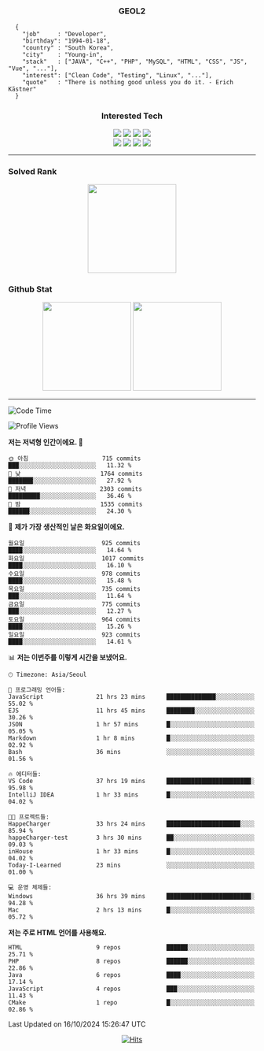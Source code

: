 <div align="center">

  ### GEOL2
</div>

```
  {
    "job"     : "Developer",
    "birthday": "1994-01-18",
    "country" : "South Korea",
    "city"    : "Young-in",
    "stack"   : ["JAVA", "C++", "PHP", "MySQL", "HTML", "CSS", "JS", "Vue", "..."],
    "interest": ["Clean Code", "Testing", "Linux", "..."], 
    "quote"   : "There is nothing good unless you do it. - Erich Kästner"
  }
  ```
  
<div align="center">
  
  ### Interested Tech
  
  <img src="https://img.shields.io/badge/CodeIgniter4-E34F26?style=flat-square&logo=codeigniter&logoColor=white">
    <img src="https://img.shields.io/badge/Laravel-F05340?style=flat-square&logo=Laravel&logoColor=white">
  <img src="https://img.shields.io/badge/SpringBoot-6DB33F?style=flat-square&logo=SpringBoot&logoColor=white">
  <img src="https://img.shields.io/badge/Express-000000?style=flat-square&logo=Express&logoColor=white">
  <br>
  <img src="https://img.shields.io/badge/Three.js-000000?style=flat-square&logo=Three.js&logoColor=white">
  <img src="https://img.shields.io/badge/JavaScript-F7DF1E?style=flat-square&logo=JavaScript&logoColor=black">
  <img src="https://img.shields.io/badge/TypeScript-007acc?style=flat-square&logo=TypeScript&logoColor=black">
  <img src="https://img.shields.io/badge/MySQL-4479A1?style=flat-square&logo=mysql&logoColor=white"><br>

</div>

------------

  ### Solved Rank
  
  <div align="center">
    <img height="180em" src="https://mazassumnida.wtf/api/v2/generate_badge?boj=geol2">
  </div>
  
  ### Github Stat 
  <div align="center">
    <img height="180em" src="https://github-readme-stats-git-masterrstaa-rickstaa.vercel.app/api?username=geol2&show_icons=true&theme=dark">
    <img height="180em" src="https://github-readme-stats-git-masterrstaa-rickstaa.vercel.app/api/top-langs/?username=geol2&show_icons=true&hide=css,scss,html&layout=compact&theme=dark&count_private=true&langs_count=8">
  </div>
  
------------

<!--START_SECTION:waka-->
![Code Time](http://img.shields.io/badge/Code%20Time-3%2C305%20hrs%2039%20mins-blue)

![Profile Views](http://img.shields.io/badge/Profile%20Views-5-blue)

**저는 저녁형 인간이에요. 🦉** 

```text
🌞 아침                     715 commits         ███░░░░░░░░░░░░░░░░░░░░░░   11.32 % 
🌆 낮　                     1764 commits        ███████░░░░░░░░░░░░░░░░░░   27.92 % 
🌃 저녁                     2303 commits        █████████░░░░░░░░░░░░░░░░   36.46 % 
🌙 밤　                     1535 commits        ██████░░░░░░░░░░░░░░░░░░░   24.30 % 
```
📅 **제가 가장 생산적인 날은 화요일이에요.** 

```text
월요일                      925 commits         ████░░░░░░░░░░░░░░░░░░░░░   14.64 % 
화요일                      1017 commits        ████░░░░░░░░░░░░░░░░░░░░░   16.10 % 
수요일                      978 commits         ████░░░░░░░░░░░░░░░░░░░░░   15.48 % 
목요일                      735 commits         ███░░░░░░░░░░░░░░░░░░░░░░   11.64 % 
금요일                      775 commits         ███░░░░░░░░░░░░░░░░░░░░░░   12.27 % 
토요일                      964 commits         ████░░░░░░░░░░░░░░░░░░░░░   15.26 % 
일요일                      923 commits         ████░░░░░░░░░░░░░░░░░░░░░   14.61 % 
```


📊 **저는 이번주를 이렇게 시간을 보냈어요.** 

```text
🕑︎ Timezone: Asia/Seoul

💬 프로그래밍 언어들: 
JavaScript               21 hrs 23 mins      ██████████████░░░░░░░░░░░   55.02 % 
EJS                      11 hrs 45 mins      ████████░░░░░░░░░░░░░░░░░   30.26 % 
JSON                     1 hr 57 mins        █░░░░░░░░░░░░░░░░░░░░░░░░   05.05 % 
Markdown                 1 hr 8 mins         █░░░░░░░░░░░░░░░░░░░░░░░░   02.92 % 
Bash                     36 mins             ░░░░░░░░░░░░░░░░░░░░░░░░░   01.56 % 

🔥 에디터들: 
VS Code                  37 hrs 19 mins      ████████████████████████░   95.98 % 
IntelliJ IDEA            1 hr 33 mins        █░░░░░░░░░░░░░░░░░░░░░░░░   04.02 % 

🐱‍💻 프로젝트들: 
HappeCharger             33 hrs 24 mins      █████████████████████░░░░   85.94 % 
happeCharger-test        3 hrs 30 mins       ██░░░░░░░░░░░░░░░░░░░░░░░   09.03 % 
inHouse                  1 hr 33 mins        █░░░░░░░░░░░░░░░░░░░░░░░░   04.02 % 
Today-I-Learned          23 mins             ░░░░░░░░░░░░░░░░░░░░░░░░░   01.00 % 

💻 운영 체제들: 
Windows                  36 hrs 39 mins      ████████████████████████░   94.28 % 
Mac                      2 hrs 13 mins       █░░░░░░░░░░░░░░░░░░░░░░░░   05.72 % 
```

**저는 주로 HTML 언어를 사용해요.** 

```text
HTML                     9 repos             ██████░░░░░░░░░░░░░░░░░░░   25.71 % 
PHP                      8 repos             ██████░░░░░░░░░░░░░░░░░░░   22.86 % 
Java                     6 repos             ████░░░░░░░░░░░░░░░░░░░░░   17.14 % 
JavaScript               4 repos             ███░░░░░░░░░░░░░░░░░░░░░░   11.43 % 
CMake                    1 repo              █░░░░░░░░░░░░░░░░░░░░░░░░   02.86 % 
```




 Last Updated on 16/10/2024 15:26:47 UTC
<!--END_SECTION:waka-->

<div align="center">
  
  [![Hits](https://hits.seeyoufarm.com/api/count/incr/badge.svg?url=https%3A%2F%2Fgithub.com%2Fgeol2&count_bg=%2379C83D&title_bg=%23555555&icon=myspace.svg&icon_color=%23E7E7E7&title=hits&edge_flat=false)](https://hits.seeyoufarm.com)
  
</div>

<!--
**Geol2/Geol2** is a ✨ _special_ ✨ repository because its `README.md` (this file) appears on your GitHub profile.

Here are some ideas to get you started:
- 🔭 I’m currently working on ...
- 🌱 I’m currently learning ...
- 👯 I’m looking to collaborate on ...
- 🤔 I’m looking for help with ...
- 💬 Ask me about ...
- 📫 How to reach me: ...
- 😄 Pronouns: ...
- ⚡ Fun fact: ...
-->
